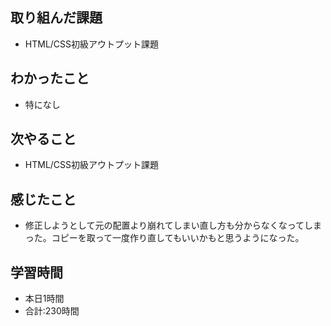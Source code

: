 ## 取り組んだ課題
- HTML/CSS初級アウトプット課題
## わかったこと
- 特になし
## 次やること
- HTML/CSS初級アウトプット課題
## 感じたこと
- 修正しようとして元の配置より崩れてしまい直し方も分からなくなってしまった。コピーを取って一度作り直してもいいかもと思うようになった。
## 学習時間
- 本日1時間<br>
- 合計:230時間
